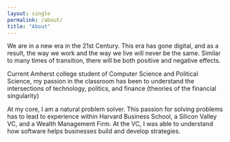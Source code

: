 ```yaml
---
layout: single
permalink: /about/
title: "About"
---
```


We are in a new era in the 21st Century. This era has gone digital, and as a result, the way we work and the way we live will never be the same. Similar to many times of transition, there will be both positive and negative effects. 

Current Amherst college student of Computer Science and Political Science, my passion in the classroom has been to understand the intersections of technology, politics, and finance (theories of the financial singularity)

At my core, I am a natural problem solver. This passion for solving problems has to lead to experience within Harvard Business School, a Silicon Valley VC, and a Wealth Management Firm. At the VC, I was able to understand how software helps businesses build and develop strategies. 
